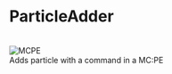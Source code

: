 # ParticleAdder
<br>
<img src='http://s2.subirimagenes.com/imagen/previo/thump_9269829particle-adder-logo.png' alt='MCPE' border='0'>
<br>
Adds particle with a command in a MC:PE

